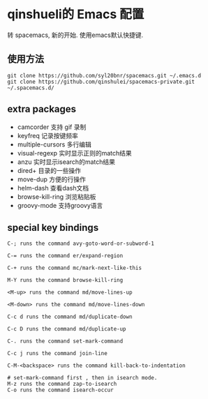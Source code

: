 # qinshueli的 Emacs 配置

转 spacemacs, 新的开始. 使用emacs默认快捷键.

## 使用方法

```
git clone https://github.com/syl20bnr/spacemacs.git ~/.emacs.d
git clone https://github.com/qinshulei/spacemacs-private.git ~/.spacemacs.d/
```

## extra packages
+ camcorder 支持 gif 录制
+ keyfreq 记录按键频率
+ multiple-cursors 多行编辑
+ visual-regexp 实时显示正则的match结果
+ anzu 实时显示isearch的match结果
+ dired+ 目录的一些操作
+ move-dup 方便的行操作
+ helm-dash 查看dash文档
+ browse-kill-ring 浏览粘贴板
+ groovy-mode 支持groovy语言

## special key bindings

```
C-; runs the command avy-goto-word-or-subword-1

C-= runs the command er/expand-region

C-+ runs the command mc/mark-next-like-this

M-Y runs the command browse-kill-ring

<M-up> runs the command md/move-lines-up

<M-down> runs the command md/move-lines-down

C-c d runs the command md/duplicate-down

C-c D runs the command md/duplicate-up

C-. runs the command set-mark-command

C-c j runs the command join-line

C-M-<backspace> runs the command kill-back-to-indentation

# set-mark-command first , then in isearch mode.
M-z runs the command zap-to-isearch
C-o runs the command isearch-occur
```
